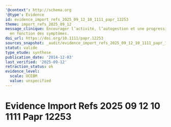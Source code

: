```yaml
---
'@context': http://schema.org
'@type': Evidence
id: evidence_import_refs_2025_09_12_10_1111_papr_12253
theme: import_refs_2025_09_12
message_clinique: Encourager l’activité, l’autogestion et une progression graduée
  en fonction des symptômes.
doi_url: https://doi.org/10.1111/papr.12253
sources_snapshot: _audit/evidence_import_refs_2025_09_12_10_1111_papr_12253.json
statut: valide
type_etude: synthese
publication_date: '2014-12-03'
last_verified: '2025-09-12'
retraction_status: ok
evidence_level:
  scale: OCEBM
  value: unspecified
---
```

# Evidence Import Refs 2025 09 12 10 1111 Papr 12253

